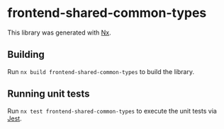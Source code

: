 # frontend-shared-common-types

This library was generated with [Nx](https://nx.dev).

## Building

Run `nx build frontend-shared-common-types` to build the library.

## Running unit tests

Run `nx test frontend-shared-common-types` to execute the unit tests via [Jest](https://jestjs.io).

